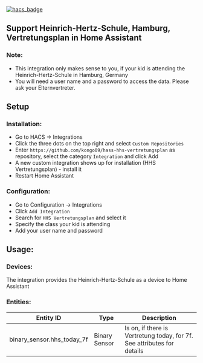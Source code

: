 [![hacs_badge](https://img.shields.io/badge/HACS-Custom-orange.svg?style=for-the-badge)](https://github.com/custom-components/hacs)


## Support Heinrich-Hertz-Schule, Hamburg, Vertretungsplan in Home Assistant

### Note:

* This integration only makes sense to you, if your kid is attending the Heinrich-Hertz-Schule in Hamburg, Germany
* You will need a user name and a password to access the data. Please ask your Elternvertreter.
    
  
## Setup

### Installation:
* Go to HACS -> Integrations
* Click the three dots on the top right and select `Custom Repositories`
* Enter `https://github.com/kongo09/hass-hhs-vertretungsplan` as repository, select the category `Integration` and click Add
* A new custom integration shows up for installation (HHS Vertretungsplan) - install it
* Restart Home Assistant
  
  
### Configuration:
* Go to Configuration -> Integrations
* Click `Add Integration`
* Search for `HHS Vertretungsplan` and select it
* Specify the class your kid is attending
* Add your user name and password
  
  
## Usage:

### Devices:

The integration provides the Heinrich-Hertz-Schule as a device to Home Assistant
  
  
### Entities:

| Entity ID                      | Type               |  Description                                                               |
|--------------------------------|--------------------|----------------------------------------------------------------------------|
| binary_sensor.hhs_today_7f     | Binary Sensor      |  Is on, if there is Vertretung today, for 7f. See attributes for details   |
